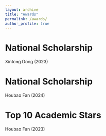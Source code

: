 ```yaml
---
layout: archive
title: "Awards"
permalink: /awards/
author_profile: true
---
```


National Scholarship
====
Xintong Dong (2023)  

National Scholarship
====
Houbao Fan (2024)

Top 10 Academic Stars
====
Houbao Fan (2023)
